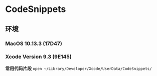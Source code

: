 # CodeSnippets
## 环境
### MacOS 10.13.3 (17D47)
### Xcode Version 9.3 (9E145)

**常用代码片段**
``open ~/Library/Developer/Xcode/UserData/CodeSnippets/``